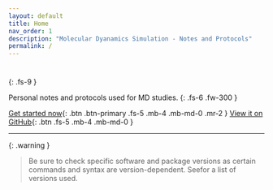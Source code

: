 ```yaml
---
layout: default
title: Home
nav_order: 1
description: "Molecular Dyanamics Simulation - Notes and Protocols"
permalink: /
---
```


# 
{: .fs-9 }

Personal notes and protocols used for MD studies. 
{: .fs-6 .fw-300 }

[Get started now][README]{: .btn .btn-primary .fs-5 .mb-4 .mb-md-0 .mr-2 }
[View it on GitHub][Just the Docs]{: .btn .fs-5 .mb-4 .mb-md-0 }

--- 

{: .warning }
> Be sure to check specific software and package versions as certain commands and syntax are version-dependent. Seefor a list of versions used.

[^1]: Versions used: Python3.10.13, R 4.2.3., Amber/20

[Just the Docs]: https://just-the-docs.github.io/just-the-docs/
[GitHub Pages]: https://docs.github.com/en/pages
[README]: https://github.com/just-the-docs/just-the-docs-template/blob/main/README.md
[Jekyll]: https://jekyllrb.com
[GitHub Pages / Actions workflow]: https://github.blog/changelog/2022-07-27-github-pages-custom-github-actions-workflows-beta/
[use this template]: https://github.com/just-the-docs/just-the-docs-template/generate
